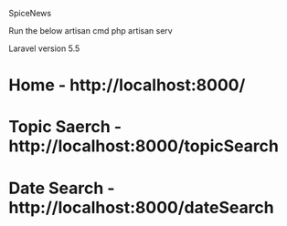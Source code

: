SpiceNews

Run the below artisan cmd
php artisan serv

Laravel version 5.5

# Home - http://localhost:8000/
# Topic Saerch - http://localhost:8000/topicSearch
# Date Search - http://localhost:8000/dateSearch